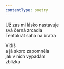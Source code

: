 ```yaml
---
contentType: poetry
---
```


<section>

Už zas mi lásko nastavuje  
svá černá zrcadla  
Tentokrát sahá na bratra

Vidíš  
a já skoro zapomněla  
jak v nich vypadám  
zblízka

</section>
